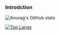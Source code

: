 ### Introdction

![Anurag's GitHub stats](https://github-readme-stats.vercel.app/api?username=LouisTsai-Csie&show_icons=true&theme=tokyonight)

[![Top Langs](https://github-readme-stats.vercel.app/api/top-langs/?username=LouisTsai-Csie&langs_count=8)](https://github.com/anuraghazra/github-readme-stats)
<!--
[![Readme Card](https://github-readme-stats.vercel.app/api/pin/?username=LouisTsai-Csie&repo=LouisTsai-Csie)](https://github.com/anuraghazra/github-readme-stats)
-->
<!--
**LouisTsai-Csie/LouisTsai-Csie** is a ✨ _special_ ✨ repository because its `README.md` (this file) appears on your GitHub profile.

Here are some ideas to get you started:

- 🔭 I’m currently working on ...
- 🌱 I’m currently learning ...
- 👯 I’m looking to collaborate on ...
- 🤔 I’m looking for help with ...
- 💬 Ask me about ...
- 📫 How to reach me: ...
- 😄 Pronouns: ...
- ⚡ Fun fact: ...
-->
